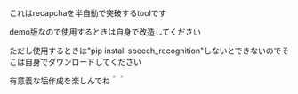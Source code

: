 これはrecapchaを半自動で突破するtoolです

demo版なので使用するときは自身で改造してください

ただし使用するときは"pip install speech_recognition"しないとできないのでそこは自身でダウンロードしてください

有意義な垢作成を楽しんでね＾＾

